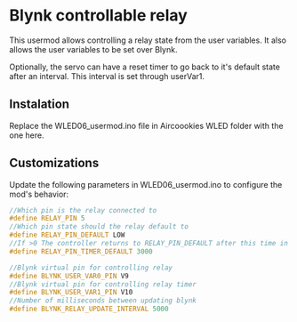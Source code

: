 # Blynk controllable relay
This usermod allows controlling a relay state from the user variables. It also allows the user variables to be set over Blynk.

Optionally, the servo can have a reset timer to go back to it's default state after an interval. This interval is set through userVar1.

## Instalation

Replace the WLED06_usermod.ino file in Aircoookies WLED folder with the one here.

## Customizations

Update the following parameters in WLED06_usermod.ino to configure the mod's behavior:

```cpp
//Which pin is the relay connected to
#define RELAY_PIN 5
//Which pin state should the relay default to
#define RELAY_PIN_DEFAULT LOW
//If >0 The controller returns to RELAY_PIN_DEFAULT after this time in milliseconds
#define RELAY_PIN_TIMER_DEFAULT 3000

//Blynk virtual pin for controlling relay
#define BLYNK_USER_VAR0_PIN V9
//Blynk virtual pin for controlling relay timer
#define BLYNK_USER_VAR1_PIN V10
//Number of milliseconds between updating blynk
#define BLYNK_RELAY_UPDATE_INTERVAL 5000
```
